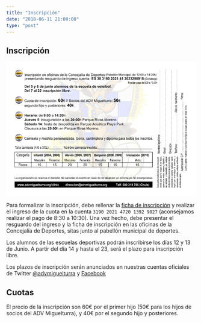 ```yaml
---
title: "Inscripción"
date: "2018-06-11 21:00:00"
type: "post"
---
```


## Inscripción

![Inscripción](inscripcion-clinic.jpg)

Para formalizar la inscripción, debe rellenar
la [ficha de inscripción][inscripcion] y realizar el ingreso de la
cuota en la cuenta `3190 2021 4720 1392 9027` (aconsejamos realizar el
pago de 8:30 a 10:30).  Una vez hecho, debe presentar el resguardo del
ingreso y la ficha de inscripción en las oficinas de la Concejalía de
Deportes, sitas junto al pabellón municipal de deportes.

Los alumnos de las escuelas deportivas podrán inscribirse los días 12
y 13 de Junio. A partir del día 14 y hasta el 23, será el plazo para
inscripción libre.

Los plazos de inscripción serán anunciados en nuestras cuentas
oficiales de Twitter [@advmiguelturra][twitter] y [Facebook]

## Cuotas
El precio de la inscripción son 60€ por el primer hijo (50€ para los
hijos de socios del ADV Miguelturra), y 40€ por el segundo hijo y
posteriores.

[twitter]: http://twitter.com/advmiguelturra
[Facebook]: https://www.facebook.com/advoleibol.miguelturra
[inscripcion]: http://www.advmiguelturra.org/img/banners/contra-clinic-2017.jpg
